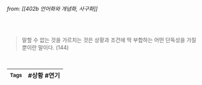 
###### from: [[402b 언어화와 개념화, 사구화]]

<br/>

>말할 수 없는 것을 가르치는 것은 상황과 조건에 딱 부합하는 어떤 단독성을 가질 뿐이란 말이다. (144)
 

<br/>

| <small> Tags </small> | #상황 #연기  |
| --- | --- |
